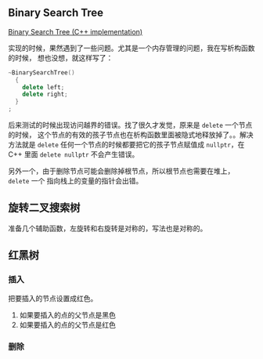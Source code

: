 ## Binary Search Tree

[ Binary Search Tree (C++ implementation) ](./BinarySearchTree.cpp)

实现的时候，果然遇到了一些问题。尤其是一个内存管理的问题，我在写析构函数的时候，
想也没想，就这样写了：

```cpp
~BinarySearchTree()
  {
    delete left;
    delete right;
  }
;
```

后来测试的时候出现访问越界的错误。找了很久才发觉，原来是 `delete` 一个节点的时候，
这个节点的有效的孩子节点也在析构函数里面被隐式地释放掉了。。解决方法就是
`delete` 任何一个节点的时候都要把它的孩子节点赋值成 `nullptr`，在 C++ 里面
`delete nullptr` 不会产生错误。

另外一个，由于删除节点可能会删除掉根节点，所以根节点也需要在堆上，`delete` 一个
指向栈上的变量的指针会出错。

## 旋转二叉搜索树

准备几个辅助函数，左旋转和右旋转是对称的，写法也是对称的。

## 红黑树

### 插入

把要插入的节点设置成红色。

1. 如果要插入的点的父节点是黑色
2. 如果要插入的点的父节点是红色

### 删除
